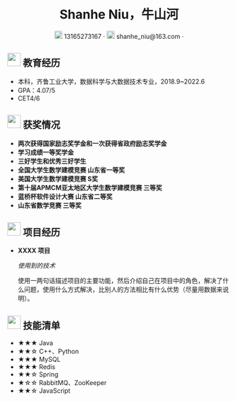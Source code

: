  <center>
     <h1>Shanhe Niu，牛山河</h1>
     <div>
         <span>
             <img src="assets/phone-solid.svg" width="18px">
             13165273167
         </span>
         ·
         <span>
             <img src="assets/envelope-solid.svg" width="18px">
             shanhe_niu@163.com
         </span>
         ·
        
 </center>



## <img src="assets/graduation-cap-solid.svg" width="30px"> 教育经历

- 本科，齐鲁工业大学，数据科学与大数据技术专业，2018.9~2022.6
- GPA：4.07/5
- CET4/6 

## <img src="assets/briefcase-solid.svg" width="30px"> 获奖情况

- **两次获得国家励志奖学金和一次获得省政府励志奖学金**
- **学习成绩一等奖学金**
- **三好学生和优秀三好学生**
- **全国大学生数学建模竞赛 山东省一等奖**
- **美国大学生数学建模竞赛 S奖**
- **第十届APMCM亚太地区大学生数学建模竞赛 三等奖**
- **蓝桥杯软件设计大赛 山东省二等奖**
- **山东省数学竞赛 三等奖**


## <img src="assets/project-diagram-solid.svg" width="30px"> 项目经历

- **XXXX 项目**

  *使用到的技术*

  使用一两句话描述项目的主要功能，然后介绍自己在项目中的角色，解决了什么问题，使用什么方式解决，比别人的方法相比有什么优势（尽量用数据来说明）。

## <img src="assets/tools-solid.svg" width="30px"> 技能清单

- ★★★ Java
- ★★☆ C++、Python
- ★★★ MySQL
- ★★★ Redis
- ★★☆ Spring
- ★☆☆ RabbitMQ、ZooKeeper
- ★★☆ JavaScript
